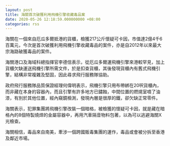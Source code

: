 ```yaml
---
layout: post
title: 海關首次破獲利用飛機引擎收藏毒品案
date: 2020-05-26 12:18:59.000000000 +08:00
categories: rss
---
```


海關在一個來自厄瓜多爾抵港的貨櫃，檢獲217公斤懷疑可卡因，市值達2億4千6百萬元，今次是首次破獲利用飛機引擎收藏毒品的案件，亦是自2012年以來最大宗海路破獲毒品的案件。

海關港口及海域科總指揮官李德信表示，從厄瓜多爾運飛機引擎來港較罕見，加上貨櫃欠缺運送飛機引擎所需文件，於是扣查貨櫃，其後發現貨櫃內有舊式飛機引擎，結構非常複雜及堅固，因此尋求飛行服務隊協助。

政府飛行服務隊品質保證經理何偉明表示，飛機引擎只用布帶綁在20呎貨櫃內，而非藏在本身的容器內，而且引擎有許多地方已鏽蝕，中間位置的燃燒室噴了油漆，有別於其他位置，經內窺鏡檢測，發現內層是很厚的鐵，卻欠缺正常零件。

海關表示，犯罪集團將飛機引擎改裝一個暗格，被檢獲的懷疑可卡因，就是藏在暗格內的8個特製燒焊的金屬容器中，再用汽車隔音物料包著，以為可以逃避海關X光檢查。

海關相信，毒品來自南美，牽涉一個跨國販毒集團的運作，毒品或會被分拆至香港及鄰近市場。
